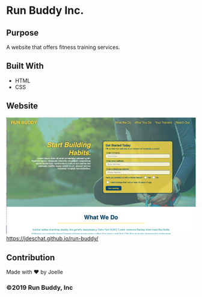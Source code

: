 # Run Buddy Inc.

## Purpose
A website that offers fitness training services.

## Built With
* HTML
* CSS

## Website
![alt](https://github.com/jdeschat/run-buddy/blob/main/assets/images/run-buddy.png)
https://jdeschat.github.io/run-buddy/

## Contribution
Made with ❤️ by Joelle

### ©️2019 Run Buddy, Inc
